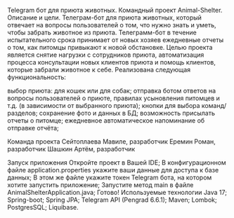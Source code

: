 Telegram бот для приюта животных. Командный проект
Animal-Shelter. Описание и цели.
Телеграм-бот для приюта животных, который отвечает на вопросы пользователей о том, что нужно знать и уметь, чтобы забрать животное из приюта. Телеграмм-бот в течение испытательного срока принимает от новых хозяев ежедневные отчеты о том, как питомцы привыкают к новой обстановке.
Целью проекта является снятие нагрузки с сотрудников приюта, автоматизация процесса консультации новых клиентов приюта и помощь клиентов, которые забрали животное к себе.
Реализована следующая функциональность:

выбор приюта: для кошек или для собак;
отправка ботом ответов на вопросы пользователей о приюте, правилах усыновления питомцев и т.д. (в зависимости от выбранного приюта);
кнопки для выбора команд/разделов;
сохранение фото и данных в БД;
возможность присылать отчеты о питомце;
ежедневное автоматическое напоминание об отправке отчёта;

Команда проекта
Сейтоплаева Мавиле, разработчик
Еремин Роман, разработчик
Шашкин Артём, разработчик

Запуск приложения
Откройте проект в Вашей IDE;
В конфигурационном файле application.properties укажите ваши данные для доступа к базе данных;
В этом же файле укажите токен Telegram бота, на котором хотите запустить приложение;
Запустите метод main в файле AnimalShelterApplication.java;
Готово!
Используемые технологии
Java 17;
Spring-boot;
Spring JPA;
Telegram API (Pengrad 6.6.1);
Maven;
Lombok;
PostgresSQL;
Liquibase.

